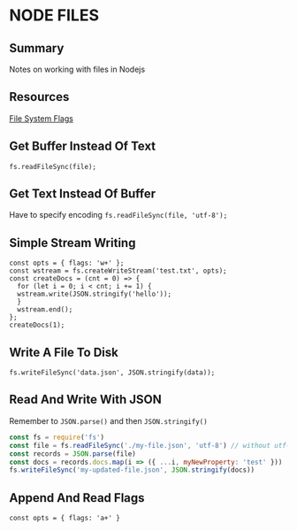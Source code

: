 # NODE FILES

## Summary

Notes on working with files in Nodejs

## Resources

[File System Flags](https://nodejs.org/api/fs.html#fs_file_system_flags)

## Get Buffer Instead Of Text

`fs.readFileSync(file);`

## Get Text Instead Of Buffer

Have to specify encoding
`fs.readFileSync(file, 'utf-8');`

## Simple Stream Writing

```
const opts = { flags: 'w+' };
const wstream = fs.createWriteStream('test.txt', opts);
const createDocs = (cnt = 0) => {
  for (let i = 0; i < cnt; i += 1) {
  wstream.write(JSON.stringify('hello'));
  }
  wstream.end();
};
createDocs(1);
```

## Write A File To Disk

`fs.writeFileSync('data.json', JSON.stringify(data));`

## Read And Write With JSON

Remember to `JSON.parse()` and then `JSON.stringify()`

```javascript
const fs = require('fs')
const file = fs.readFileSync('./my-file.json', 'utf-8') // without utf-8 you get a buffer
const records = JSON.parse(file)
const docs = records.docs.map(i => ({ ...i, myNewProperty: 'test' }))
fs.writeFileSync('my-updated-file.json', JSON.stringify(docs))
```

## Append And Read Flags

`const opts = { flags: 'a+' }`
